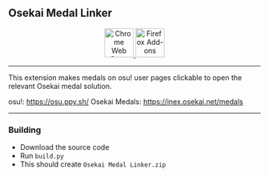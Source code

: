 ## Osekai Medal Linker

<p align="center">
    <a href="https://chromewebstore.google.com/detail/pmt-buddy/moepnndepfamgglegngndbagiobmhpop">
    	<picture>
      		<source srcset="https://i.imgur.com/XBIE9pk.png" media="(prefers-color-scheme: dark)">
      		<img height="58" src="https://i.imgur.com/oGxig2F.png" alt="Chrome Web Store">
		</picture>
	</a>
	<a href="https://addons.mozilla.org/firefox/addon/pmt-buddy/">
    	<picture>
      		<source srcset="https://i.imgur.com/ZluoP7T.png" media="(prefers-color-scheme: dark)">
      		<img height="58" src="https://i.imgur.com/4PobQqE.png" alt="Firefox Add-ons">
	  </picture>
	</a>
</p>

---

This extension makes medals on osu! user pages clickable to open the relevant Osekai medal solution.

osu!: https://osu.ppy.sh/
Osekai Medals: https://inex.osekai.net/medals

---

### Building

-   Download the source code
-   Run `build.py`
-   This should create `Osekai Medal Linker.zip`
